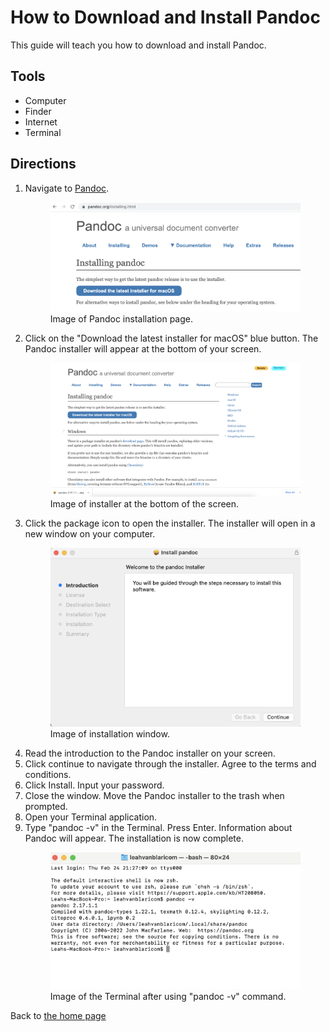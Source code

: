 # How to Download and Install Pandoc 
This guide will teach you how to download and install Pandoc.

## Tools 
- Computer 
- Finder 
- Internet
- Terminal

## Directions 
1. Navigate to [Pandoc](https://pandoc.org/installing.html). 
    <figure> <img src="images/pandoc-info-screen.png"> 
      <figcaption> Image of Pandoc installation page. </figcaption> 
2.  Click on the "Download the latest installer for macOS" blue button. The Pandoc installer will appear at the bottom of your screen. 
    <figure> <img src="images/pandoc-install-bottom-of-screen.png"> 
     <figcaption> Image of installer at the bottom of the screen. </figcaption> 
3. Click the package icon to open the installer. The installer will open in a new window on your computer.
   <figure> <img src="images/pandoc-installer.png"> 
   <figcaption> Image of installation window. 
4. Read the introduction to the Pandoc installer on your screen.
5. Click continue to navigate through the installer. Agree to the terms and conditions. 
6. Click Install. Input your password. 
7. Close the window. Move the Pandoc installer to the trash when prompted. 
8.  Open your Terminal application. 
9.  Type "pandoc -v" in the Terminal. Press Enter. Information about Pandoc will appear. The installation is now complete. 
     <figure> <img src="images/pandoc-v.png"> 
     <figcaption> Image of the Terminal after using "pandoc -v" command. 

Back to [the home page](../index.html)